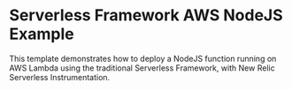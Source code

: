 <!--
title: 'AWS NodeJS with Serverless Instrumentation'
-->


# Serverless Framework AWS NodeJS Example

This template demonstrates how to deploy a NodeJS function running on AWS Lambda using the traditional Serverless Framework, with New Relic Serverless Instrumentation. 
